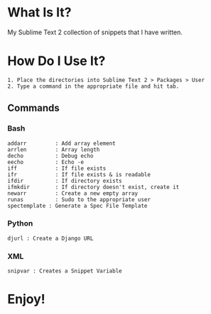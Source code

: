 # What Is It?

My Sublime Text 2 collection of snippets that I have written.

# How Do I Use It?

	1. Place the directories into Sublime Text 2 > Packages > User
	2. Type a command in the appropriate file and hit tab.

## Commands

### Bash
	addarr  	   : Add array element
	arrlen  	   : Array length
	decho   	   : Debug echo
	eecho   	   : Echo -e
	iff     	   : If file exists
	ifr     	   : If file exists & is readable
	ifdir   	   : If directory exists
	ifmkdir 	   : If directory doesn't exist, create it
	newarr  	   : Create a new empty array
	runas   	   : Sudo to the appropriate user
	spectemplate : Generate a Spec File Template

### Python
	djurl : Create a Django URL
### XML
	snipvar : Creates a Snippet Variable
# Enjoy!